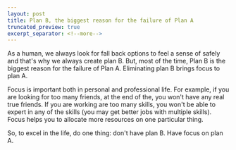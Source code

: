```yaml
---
layout: post
title: Plan B, the biggest reason for the failure of Plan A
truncated_preview: true
excerpt_separator: <!--more-->
---
```


As a human, we always look for fall back options to feel a sense of safely and that's why we always create plan B. But, most of the time, Plan B is the biggest reason for the failure of Plan A. Eliminating plan B brings focus to plan A. 
<!--more-->

Focus is important both in personal and professional life. For example, if you are looking for too many friends, at the end of the, you won't have any real true friends. If you are working are too many skills, you won't be able to expert in any of the skills (you may get better jobs with multiple skills). Focus helps you to allocate more resources on one particular thing. 

So, to excel in the life, do one thing: don't have plan B. Have focus on plan A. 
